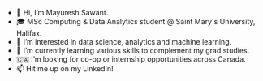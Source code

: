 - 👋 Hi, I’m Mayuresh Sawant. 
- 🎓 MSc Computing & Data Analytics student @ Saint Mary's University, Halifax. 
- 👀 I’m interested in data science, analytics and machine learning. 
- 🌱 I’m currently learning various skills to complement my grad studies. 
- 🇨🇦 I’m looking for co-op or internship opportunities across Canada. 
- 📫 Hit me up on my LinkedIn! 

<!---
m23sawant/m23sawant is a ✨ special ✨ repository because its `README.md` (this file) appears on your GitHub profile.
You can click the Preview link to take a look at your changes.
--->
